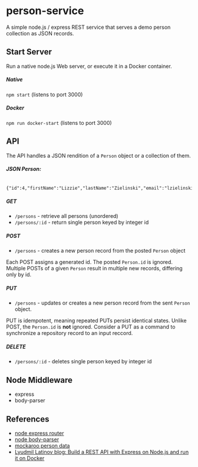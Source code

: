 # person-service

A simple node.js / express REST service that serves a demo person collection
as JSON records.

## Start Server

Run a native node.js Web server, or execute it in a Docker container.

##### Native

`npm start`  (listens to port 3000)

##### Docker

`npm run docker-start` (listens to port 3000)

## API

The API handles a JSON rendition of a `Person` object or a collection of them. 

##### JSON Person:

```$json

{"id":4,"firstName":"Lizzie","lastName":"Zielinski","email":"lzielinski3@stanford.edu"}

```

##### GET

* `/persons`  - retrieve all persons (unordered)
* `/persons/:id` - return single person keyed by integer id

##### POST

* `/persons` - creates a new person record from the posted `Person` object

Each POST assigns a generated id. The posted `Person.id` is ignored. Multiple
POSTs of a given `Person` result in multiple new records, differing only by id.

##### PUT

* `/persons` - updates or creates a new person record from the sent `Person` object.

PUT is idempotent, meaning repeated PUTs persist identical states. Unlike POST, the 
`Person.id` is **not** ignored. Consider a PUT as a command to synchronize a 
repository record to an input reccord.

##### DELETE

* `/persons/:id` - deletes single person keyed by integer id

## Node Middleware

* express 
* body-parser

## References

* [node express router](https://expressjs.com/en/4x/api.html#router)
* [node body-parser](https://www.npmjs.com/package/body-parser)
* [mockaroo person data](https://www.mockaroo.com/)
* [Lyudmil Latinov blog: Build a REST API with Express on Node.js and run it on Docker](https://automationrhapsody.com/build-rest-api-express-node-js-run-docker/)
